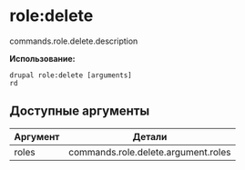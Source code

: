 # role:delete
commands.role.delete.description

**Использование:**
```
drupal role:delete [arguments]
rd
```

## Доступные аргументы
Аргумент | Детали
---------|-------------
roles | commands.role.delete.argument.roles
